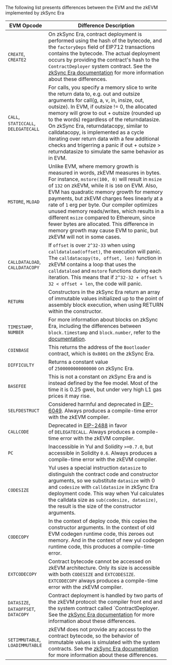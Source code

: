 The following list presents differences between the EVM and the zkEVM implemented by zkSync Era

| EVM Opcode                             | Difference Description                                                                                                                                                                                                                                                                                                                                                                                                                                                                                                                                 |
| -------------------------------------- | ------------------------------------------------------------------------------------------------------------------------------------------------------------------------------------------------------------------------------------------------------------------------------------------------------------------------------------------------------------------------------------------------------------------------------------------------------------------------------------------------------------------------------------------------------ |
| `CREATE`, `CREATE2`                    | On zkSync Era, contract deployment is performed using the hash of the bytecode, and the `factoryDeps` field of EIP712 transactions contains the bytecode. The actual deployment occurs by providing the contract's hash to the `ContractDeployer` system contract. See the [zkSync Era documentation](https://era.zksync.io/docs/reference/architecture/differences-with-ethereum.html#evm-instructions) for more information about these differences.                                                                                                 |
| `CALL`, `STATICCALL`, `DELEGATECALL`   | For calls, you specify a memory slice to write the return data to, e.g. out and outsize arguments for call(g, a, v, in, insize, out, outsize). In EVM, if outsize != 0, the allocated memory will grow to out + outsize (rounded up to the words) regardless of the returndatasize. On zkSync Era, returndatacopy, similar to calldatacopy, is implemented as a cycle iterating over return data with a few additional checks and trigerring a panic if out + outsize > returndatasize to simulate the same behavior as in EVM.                        |
| `MSTORE`, `MLOAD`                      | Unlike EVM, where memory growth is measured in words, zkEVM measures in bytes. For instance, `mstore(100, 0)` will result in `msize` of `132` on zkEVM, while it is `160` on EVM. Also, EVM has quadratic memory growth for memory payments, but zkEVM charges fees linearly at a rate of `1` erg per byte. Our compiler optimizes unused memory reads/writes, which results in a different `msize` compared to Ethereum, since fewer bytes are allocated. This difference in memory growth may cause EVM to panic, but zkEVM will not in some cases.  |
| `CALLDATALOAD`, `CALLDATACOPY`         | If `offset` is over `2^32-33` when using `calldataload(offset)`, the execution will panic. The `calldatacopy(to, offset, len)` function in zkEVM contains a loop that uses the `calldataload` and `mstore` functions during each iteration. This means that if `2^32-32 + offset % 32 < offset + len`, the code will panic.                                                                                                                                                                                                                            |
| `RETURN`                               | Constructors in the zkSync Era return an array of immutable values initialized up to the point of assembly block execution, when using RETURN within the constructor.                                                                                                                                                                                                                                                                                                                                                                                  |
| `TIMESTAMP`, `NUMBER`                  | For more information about blocks on zkSync Era, including the differences between `block.timestamp` and `block.number`, refer to the [documentation](https://era.zksync.io/docs/reference/concepts/blocks.html#blocks-in-zksync-era).                                                                                                                                                                                                                                                                                                                 |
| `COINBASE`                             | This returns the address of the `Bootloader` contract, which is `0x8001` on the zkSync Era.                                                                                                                                                                                                                                                                                                                                                                                                                                                            |
| `DIFFICULTY`                           | Returns a constant value of `2500000000000000` on zkSync Era.                                                                                                                                                                                                                                                                                                                                                                                                                                                                                          |
| `BASEFEE`                              | This is not a constant on zkSync Era and is instead defined by the fee model. Most of the time it is 0.25 gwei, but under very high L1 gas prices it may rise.                                                                                                                                                                                                                                                                                                                                                                                         |
| `SELFDESTRUCT`                         | Considered harmful and deprecated in [EIP-6049](https://eips.ethereum.org/EIPS/eip-6049). Always produces a compile-time error with the zkEVM compiler.                                                                                                                                                                                                                                                                                                                                                                                                |
| `CALLCODE`                             | Deprecated in [EIP-2488](https://eips.ethereum.org/EIPS/eip-2488) in favor of `DELEGATECALL`. Always produces a compile-time error with the zkEVM compiler.                                                                                                                                                                                                                                                                                                                                                                                            |
| `PC`                                   | Inaccessible in Yul and Solidity `>=0.7.0`, but accessible in Solidity `0.6`. Always produces a compile-time error with the zkEVM compiler.                                                                                                                                                                                                                                                                                                                                                                                                            |
| `CODESIZE`                             | Yul uses a special instruction `datasize` to distinguish the contract code and constructor arguments, so we substitute `datasize` with 0 and `codesize` with `calldatasize` in zkSync Era deployment code. This way when Yul calculates the calldata size as `sub(codesize, datasize)`, the result is the size of the constructor arguments.                                                                                                                                                                                                           |
| `CODECOPY`                             | In the context of deploy code, this copies the constructor arguments. In the context of old EVM codegen runtime code, this zeroes out memory. And in the context of new yul codegen runtime code, this produces a compile-time error.                                                                                                                                                                                                                                                                                                                  |
| `EXTCODECOPY`                          | Contract bytecode cannot be accessed on zkEVM architecture. Only its size is accessible with both `CODESIZE` and `EXTCODESIZE`. `EXTCODECOPY` always produces a compile-time error with the zkEVM compiler.                                                                                                                                                                                                                                                                                                                                            |
| `DATASIZE`, `DATAOFFSET`, `DATACOPY`   | Contract deployment is handled by two parts of the zkEVM protocol: the compiler front end and the system contract called `ContractDeployer. See the [zkSync Era documentation](https://era.zksync.io/docs/reference/architecture/differences-with-ethereum.html#datasize-dataoffset-datacopy) for more information about these differences.                                                                                                                                                                                                            |
| `SETIMMUTABLE`, `LOADIMMUTABLE`        | zkEVM does not provide any access to the contract bytecode, so the behavior of immutable values is simulated with the system contracts. See the [zkSync Era documentation](https://era.zksync.io/docs/reference/architecture/differences-with-ethereum.html#setimmutable-loadimmutable) for more information about these differences.                                                                                                                                                                                                                  |
